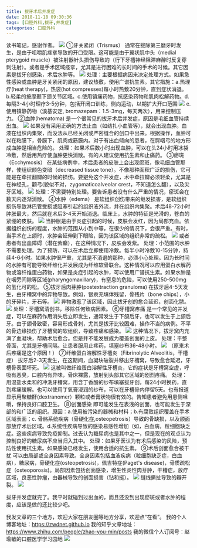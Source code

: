 ```yaml
---
title: 拔牙术后并发症
date: 2018-11-18 09:30:36
tags: [口腔外科,拔牙,并发症]
categories: 口腔外科
---
```

读书笔记，感谢作者。
![](https://zymblog-1258069789.cos.ap-chengdu.myqcloud.com/blog0016-byshbfz/01.jpg)
①牙关紧闭（Trismus）
通常在拔除第三磨牙时发生，是由于咀嚼肌痉挛导致的开口受限。这可能是由于翼状肌中头（medial pterygoid muscle）被注射器针头损伤导致的（行下牙槽神经阻滞麻醉时反复穿刺注射）。或者是手术区域痉挛，尤其是进行困难的长时间的手术的时候。其它因素是拔牙创感染，术后水肿等。
![](https://zymblog-1258069789.cos.ap-chengdu.myqcloud.com/blog0016-byshbfz/02.jpg)
处理：主要根据病因来决定处理方式。如果急性感染或血肿是牙关紧闭的原因，建议热敷，使用广谱抗生素。其它措施：a.热理疗(heat therapy)，热袋(hot compresses)每小时热敷20分钟，直到症状消退。b.轻柔的按摩颞下颌关节区域。c.使用镇痛药物，抗感染药物和肌肉松解药物。d.每隔3-4小时理疗3-5分钟，包括开闭口训练，侧向运动，以期扩大开口范围
![](https://zymblog-1258069789.cos.ap-chengdu.myqcloud.com/blog0016-byshbfz/03.jpg)
e.使用镇静药物（溴基安定, bromazepam：1.5-3mg，每天两次），用来控制压力。
②血肿(hematoma)
是一个很常见的拔牙术后并发症，原因是毛细血管持续出血。
![](https://zymblog-1258069789.cos.ap-chengdu.myqcloud.com/blog0016-byshbfz/04.jpg)
如果没有采用正确的方法止血（如结扎小血管等），就会出现血肿。血液在组织内集聚，而没法从已经关闭或严密缝合的创口中出来。根据操作，血肿可以在粘膜下，骨膜下，肌肉或筋膜内。对于有出血倾向的患者，在腭咽弓的地方形成血肿是相当危险的。
处理：如果术后数小时出现血肿，可以在头24小时用冰袋冷敷，然后用热疗使血肿更快消散。有的人建议使用抗生素和止痛药。
③瘀斑（Ecchymosis）
在某些病例中，术后患者的皮肤上会出现瘀斑，像毛细血管那样，使组织颜色变暗（decreased tissue tone）。不像那种面积广泛的损伤，它可能是在牵拉翻瓣的时候的损伤。要避免这个并发症，术中牵拉瓣必须轻柔，尤其是在神经孔，颧弓(貌似不对，zygomaticoalveolar crest，不知道怎么翻），以及尖牙区域。
![](https://zymblog-1258069789.cos.ap-chengdu.myqcloud.com/blog0016-byshbfz/05.jpg)
处理：不需要特别处理。要告诉患者没有什么严重的情况，瘀斑会在数天内逐渐消散。
④水肿（edema）
是软组织创伤带来的继发损害，是软组织损伤导致淋巴管受损或阻塞引起的组织液外流，并在组织内集聚。术后48-72小时肿胀最大，然后就在术后3-4天开始消退。临床上，水肿的特征是光滑的，苍白的紧绷的皮肤。
![](https://zymblog-1258069789.cos.ap-chengdu.myqcloud.com/blog0016-byshbfz/06.jpg)
当肿胀是由于炎症引起的时候，皮肤会发红，因为局部充血。依据组织创伤的程度，水肿的范围从小到中等，在很少的情况下，会很严重。有时，当手术在上颌时，水肿会延伸到下眼睑，因为该区域的组织非常的疏松。
![](https://zymblog-1258069789.cos.ap-chengdu.myqcloud.com/blog0016-byshbfz/07.jpg)
或者患者有出血障碍（潜在紫癫），在这种情况下，皮肤会发紫。
处理：小范围的水肿不需要处理。为了预防，可以在术后立即使用冷敷。每半小时冷敷10-15分钟，持续4-6小时。如果水肿很严重，尤其是不消退的那种，必须小心处理。因为长时间的水肿有可能导致纤维化并发展成为纤维软骨联合。这种情况可以应用蛋白水解药物或溶纤维蛋白药物，如果是炎症引起的水肿，可以使用广谱抗生素。如果水肿是在咽旁间隙等区域(pharyngomaxillary)，有窒息的危险，可以使用250-500mg的氢化可的松。
⑤拔牙后肉芽肿(postextraction granuloma) 
在拔牙后4-5天发生，由牙槽窝中的异物导致。例如，银汞充填体残留，骨残片（bone chips），小的牙碎片，牙石等。
![](https://zymblog-1258069789.cos.ap-chengdu.myqcloud.com/blog0016-byshbfz/08.jpg)
异物激惹了该区域，因此拔牙创的愈合延迟，创面化脓。
![](https://zymblog-1258069789.cos.ap-chengdu.myqcloud.com/blog0016-byshbfz/09.jpg)
处理：牙槽窝清创书，移除任何致病因素。
⑥牙槽窝疼痛
是一个常见的并发症，可以在麻药作用消失后立即发生，通常发生于下颌后牙，也可以发生于上颌后牙。由于颌骨致密，容易形成骨刺，尤其是拔牙比较困难，操作不当的病例。不平的骨边缘损伤了牙槽窝的软组织，导致疼痛和感染。
![](https://zymblog-1258069789.cos.ap-chengdu.myqcloud.com/blog0016-byshbfz/10.jpg)
这种情况下，拔牙窝内充满了血凝块，帮助术后愈合。但是并不能发展成为覆盖创面的上皮。
处理：平整骨面，尤其是牙槽间隔。让患者服用止疼药，填塞纱布36-48小时。
![](https://zymblog-1258069789.cos.ap-chengdu.myqcloud.com/blog0016-byshbfz/11.jpg)
（原来术后疼痛是这个原因！）
⑦纤维蛋白溶解性牙槽炎（Fibrinolytic Alveolitis，干槽症）
拔牙后2-3天发生，在这期间，血凝块破裂并移出牙槽窝，导致愈合延迟，牙槽骨表面坏死。
![](https://zymblog-1258069789.cos.ap-chengdu.myqcloud.com/blog0016-byshbfz/12.jpg)
这被叫做纤维蛋白溶解性牙槽炎，它的症状是牙槽窝空虚，呼吸有恶臭，口腔内有异味，骨床裸露，放射到头部其它区域的剧烈疼痛。
处理：用温盐水柔和的冲洗牙槽窝，用含丁香酚的纱布填塞拔牙创，每24小时换药，直到疼痛缓解。也可以使用丁氧膏浸润的纱布，可以在牙槽骨内停留5天。也有报道显示用聚糖酐(dextranomer）颗粒或者膏状物很有效的。告知患者避免用患侧咀嚼，保持良好口腔卫生。
⑧创面感染
即可能发生在表浅的创面，也可能发生于深部的和广泛的组织。原因：a.使用被污染的器械和材料；b.有腐败组织覆盖在手术区域表面；c. 骨骼系统疾病（骨硬化症,osteopetrosis）导致的骨缺损，以及颌面部放疗术后区域。d.系统性疾病导致的感染易感性增加（如，白血病，粒细胞缺乏症。这些疾病导致免疫抑制。过去认为糖尿病也是其中之一，但是现在的观点认为控制良好的糖尿病不应当归入其中。
处理：如果牙医认为有术后感染的风险，预防性使用抗生素。如果感染已经发生，使用合适的抗生素。
⑨术后创面愈合被干扰
可以由局部或全身因素导致。全身因素包括血液疾病（粒细胞缺乏症，白血病），糖尿病，骨硬化症(osteopetrosis)，佩吉特症(Paget's disease)，骨质疏松症（osteoporosis)。局部因素包括创面感染，增生性炎性肉芽肿，干槽症，放疗区域，良恶性肿瘤，由器械导致的创面损害（钻和挺）。
![](https://zymblog-1258069789.cos.ap-chengdu.myqcloud.com/blog0016-byshbfz/13.jpg)
缝线撕扯导致的瓣开裂。
![](https://zymblog-1258069789.cos.ap-chengdu.myqcloud.com/blog0016-byshbfz/14.jpg)

拔牙并发症就完了。我平时就碰到过出血的，而且还没到出现瘀斑或者水肿的程度，应该是做的还比较少吧。

我发文章的三个地方，欢迎大家在朋友圈等地方分享，欢迎点“在看”。
我的个人博客地址：https://zwdnet.github.io
我的知乎文章地址： https://www.zhihu.com/people/zhao-you-min/posts
我的微信个人订阅号：赵瑜敏的口腔医学学习园地
![](https://zymblog-1258069789.cos.ap-chengdu.myqcloud.com/other/wx.jpg)

